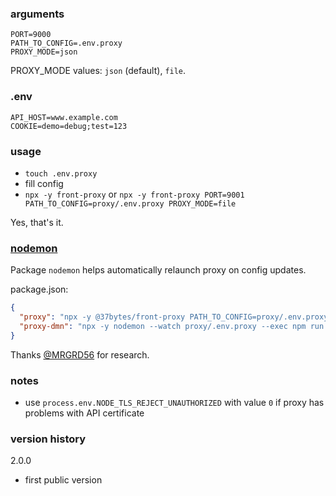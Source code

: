 ### arguments
```dotenv
PORT=9000
PATH_TO_CONFIG=.env.proxy
PROXY_MODE=json
```

PROXY_MODE values: `json` (default), `file`.

### .env
```dotenv
API_HOST=www.example.com
COOKIE=demo=debug;test=123
```

### usage
- `touch .env.proxy`
- fill config
- `npx -y front-proxy` or `npx -y front-proxy PORT=9001 PATH_TO_CONFIG=proxy/.env.proxy PROXY_MODE=file`

Yes, that's it.

### [nodemon](https://www.npmjs.com/package/nodemon)

Package `nodemon` helps automatically relaunch proxy on config updates.

package.json:
```json
{
  "proxy": "npx -y @37bytes/front-proxy PATH_TO_CONFIG=proxy/.env.proxy",
  "proxy-dmn": "npx -y nodemon --watch proxy/.env.proxy --exec npm run proxy",
}
```
Thanks [@MRGRD56](https://github.com/MRGRD56) for research.

### notes
- use `process.env.NODE_TLS_REJECT_UNAUTHORIZED` with value `0` if proxy has problems with API certificate

### version history

2.0.0
- first public version
